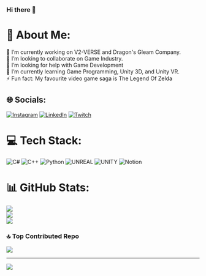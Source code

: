 ### Hi there 👋
# 💫 About Me:
🔭 I’m currently working on V2-VERSE and Dragon's Gleam Company.<br>👯 I’m looking to collaborate on Game Industry.<br>🤝 I’m looking for help with Game Development<br>🌱 I’m currently learning Game Programming, Unity 3D, and Unity VR.<br>⚡ Fun fact: My favourite video game saga is The Legend Of Zelda<br>


## 🌐 Socials:
[![Instagram](https://img.shields.io/badge/Instagram-%23E4405F.svg?logo=Instagram&logoColor=white)](https://instagram.com/RaxoCS) [![LinkedIn](https://img.shields.io/badge/LinkedIn-%230077B5.svg?logo=linkedin&logoColor=white)](https://linkedin.com/in/oscar-alejandro-cordero-soto-87846827a) [![Twitch](https://img.shields.io/badge/Twitch-%239146FF.svg?logo=Twitch&logoColor=white)](https://twitch.tv/Raxo_CS) 

# 💻 Tech Stack:
![C#](https://img.shields.io/badge/c%23-%23239120.svg?style=for-the-badge&logo=c-sharp&logoColor=white) ![C++](https://img.shields.io/badge/c++-%2300599C.svg?style=for-the-badge&logo=c%2B%2B&logoColor=white) ![Python](https://img.shields.io/badge/python-3670A0?style=for-the-badge&logo=python&logoColor=ffdd54) ![UNREAL](https://img.shields.io/badge/unreal-%2320232a.svg?style=for-the-badge&logo=unreal-engine&logoColor=white) ![UNITY](https://img.shields.io/badge/Unity-%2320232a.svg?style=for-the-badge&logo=unity&logoColor=white) ![Notion](https://img.shields.io/badge/Notion-%23000000.svg?style=for-the-badge&logo=notion&logoColor=white)
# 📊 GitHub Stats:
![](https://github-readme-stats.vercel.app/api?username=RaxoCS&theme=dark&hide_border=false&include_all_commits=false&count_private=false)<br/>
![](https://github-readme-streak-stats.herokuapp.com/?user=RaxoCS&theme=dark&hide_border=false)<br/>
![](https://github-readme-stats.vercel.app/api/top-langs/?username=RaxoCS&theme=dark&hide_border=false&include_all_commits=false&count_private=false&layout=compact)

### 🔝 Top Contributed Repo
![](https://github-contributor-stats.vercel.app/api?username=RaxoCS&limit=5&theme=dark&combine_all_yearly_contributions=true)

---
[![](https://visitcount.itsvg.in/api?id=RaxoCS&icon=0&color=0)](https://visitcount.itsvg.in)

<!-- Proudly created with GPRM ( https://gprm.itsvg.in ) -->
